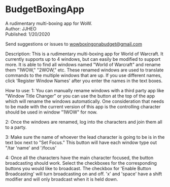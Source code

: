 # BudgetBoxingApp

A rudimentary multi-boxing app for WoW.  
Author: JJHEO  
Published: 1/20/2020  

Send suggestions or issues to wowboxingonabudget@gmail.com

Description:
This is a rudimentary multi-boxing app for World of Warcraft. It currently supports 
up to 4 windows, but can easily be modified to support more. It is able to find all 
windows named "World of Warcraft" and rename them "1WOW," "2WOW," etc. These renamed
windows are used to translate commands to the multiple windows that are up. If you use
different names, click 'Register Window Names' after you enter the names in the text 
boxes.

How to use:
1:	You can manually rename windows with a third party app like "Window Title Changer" or
you can use the button at the top of the app which will rename the windows automatically.
One consideration that needs to be made with the current version of this app is the 
controlling character should be used in window "1WOW" for now. 

2: Once the windows are renamed, log into the characters and join them all to a party. 

3: Make sure the name of whoever the lead character is going to be is in the text box next 
to "Set Focus." This button will have each window type out "/tar 'name' and '/focus'

4: Once all the characters have the main character focused, the button broadcasting should
work. Select the checkboxes for the corresponding buttons you would like to broadcast. 
The checkbox for 'Enable Button Broadcasting' will turn broadcasting on and off. 'x' and
'space' have a shift modifier and will only broadcast when it is held down. 
